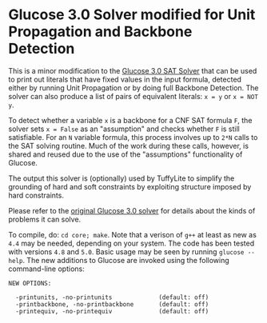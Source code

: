 # Glucose 3.0 Solver modified for Unit Propagation and Backbone Detection

This is a minor modification to the [Glucose 3.0 SAT Solver](http://www.labri.fr/perso/lsimon/glucose) that can be used to print out literals that have fixed values in the input formula, detected either by running Unit Propagation or by doing full Backbone Detection. The solver can also produce a list of pairs of equivalent literals: `x = y` or `x = NOT y`.

To detect whether a variable `x` is a backbone for a CNF SAT formula `F`, the solver sets `x = False` as an "assumption" and checks whether `F` is still satisfiable. For an `N` variable formula, this process involves up to `2*N` calls to the SAT solving routine. Much of the work during these calls, however, is shared and reused due to the use of the "assumptions" functionality of Glucose.

The output this solver is (optionally) used by TuffyLite to simplify the grounding of hard and soft constraints by exploiting structure imposed by hard constraints.

Please refer to the [original Glucose 3.0 solver](http://www.labri.fr/perso/lsimon/glucose) for details about the kinds of problems it can solve.

To compile, do: `cd core; make`. Note that a verison of `g++` at least as new as `4.4` may be needed, depending on your system. The code has been tested with versions `4.8` and `5.0`. Basic usage may be seen by running `glucose --help`. The new additions to Glucose are invoked using the following command-line options:

```
NEW OPTIONS:

  -printunits, -no-printunits             (default: off)
  -printbackbone, -no-printbackbone       (default: off)
  -printequiv, -no-printequiv             (default: off)
```

